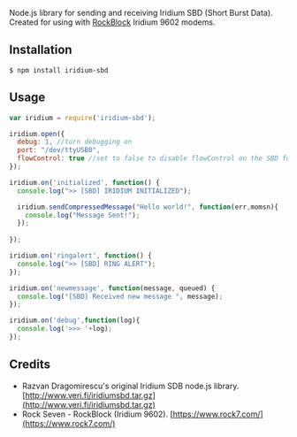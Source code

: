 Node.js library for sending and receiving Iridium SBD (Short Burst Data). Created for using with [RockBlock](http://www.rock7.com)  Iridium 9602 modems.


## Installation
```console
$ npm install iridium-sbd
```

## Usage
```javascript
var iridium = require('iridium-sbd');

iridium.open({
  debug: 1, //turn debugging on
  port: "/dev/ttyUSB0",
  flowControl: true //set to false to disable flowControl on the SBD for 3-wire UART setups 
});

iridium.on('initialized', function() {
  console.log(">> [SBD] IRIDIUM INITIALIZED");

  iridium.sendCompressedMessage("Hello world!", function(err,momsn){
    console.log("Message Sent!");
  });
  
});

iridium.on('ringalert', function() {
  console.log(">> [SBD] RING ALERT");
});

iridium.on('newmessage', function(message, queued) {
  console.log("[SBD] Received new message ", message);
});

iridium.on('debug',function(log){
  console.log('>>> '+log);
});


```


## Credits

 - Razvan Dragomirescu's original Iridium SDB node.js library. [http://www.veri.fi/iridiumsbd.tar.gz](http://www.veri.fi/iridiumsbd.tar.gz)
 - Rock Seven - RockBlock (Iridium 9602). [https://www.rock7.com/](https://www.rock7.com/)
 
 